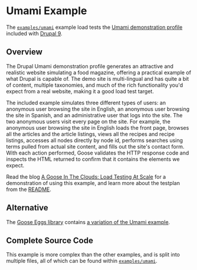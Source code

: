 # Umami Example

The [`examples/umami`](https://github.com/tag1consulting/goose/tree/main/examples/umami) example load tests the [Umami demonstration profile](https://www.drupal.org/docs/umami-drupal-demonstration-installation-profile) included with [Drupal 9](https://www.drupal.org/blog/drupal-9-released).

## Overview

The Drupal Umami demonstration profile generates an attractive and realistic website simulating a food magazine, offering a practical example of what Drupal is capable of. The demo site is multi-lingual and has quite a bit of content, multiple taxonomies, and much of the rich functionality you'd expect from a real website, making it a good load test target.

The included example simulates three different types of users: an anonymous user browsing the site in English, an anonymous user browsing the site in Spanish, and an administrative user that logs into the site. The two anonymous users visit every page on the site. For example, the anonymous user browsing the site in English loads the front page, browses all the articles and the article listings, views all the recipes and recipe listings, accesses all nodes directly by node id, performs searches using terms pulled from actual site content, and fills out the site's contact form. With each action performed, Goose validates the HTTP response code and inspects the HTML returned to confirm that it contains the elements we expect.

Read the blog [A Goose In The Clouds: Load Testing At Scale](https://www.tag1consulting.com/blog/goose-clouds-load-testing-scale) for a demonstration of using this example, and learn more about the testplan from the [README](https://github.com/tag1consulting/goose/blob/main/examples/umami/README.md).

## Alternative

The [Goose Eggs library](https://docs.rs/goose-eggs/) contains [a variation of the Umami example](https://github.com/tag1consulting/goose-eggs/tree/main/examples/umami).

## Complete Source Code

This example is more complex than the other examples, and is split into multiple files, all of which can be found within [`examples/umami`](https://github.com/tag1consulting/goose/tree/main/examples/umami).